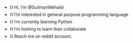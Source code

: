  - ⛓️ Hi, I’m @SulimanWehaibi
 - ⛓️ I’m interested in general purpose programming language
 - ⛓️ I’m currently learning Python
 - ⛓️ I’m looking to learn then collaborate
 - ⛓️ Reach me on reddit account.

<!---
SulimanWehaibi/SulimanWehaibi is a ✨ special ✨ repository because its `README.md` (this file) appears on your GitHub profile.
You can click the Preview link to take a look at your changes.
--->
